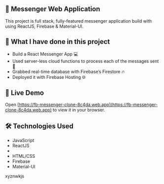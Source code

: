 ## 💬 Messenger Web Application 

This project is full stack, fully-featured messenger application build with using ReactJS, Firebase & Material-UI.

## 📝 What I have done in this project

- Build a React Messenger App 💻
- Used server-less cloud functions to process each of the messages sent 🚀
- Grabbed real-time database with Firebase’s Firestore 🔥
- Deployed it with Firebase Hosting 🌐

## 🚀 Live Demo

Open [https://fb-messenger-clone-8c4da.web.app](https://fb-messenger-clone-8c4da.web.app) to view it in your browser.

## 🛠 Technologies Used 

- JavaScript
- ReactJS
- 
- HTML/CSS
- Firebase
- Material-UI




xyznwkjs


